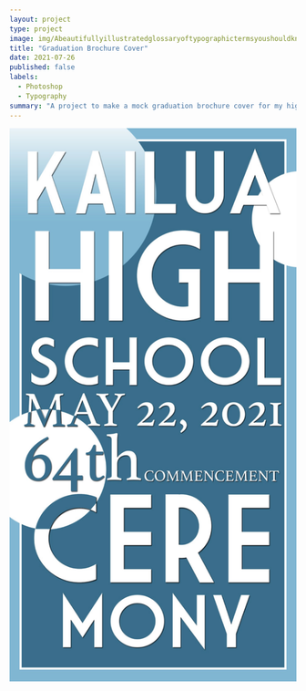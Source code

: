 ```yaml
---
layout: project
type: project
image: img/Abeautifullyillustratedglossaryoftypographictermsyoushouldknow.png
title: "Graduation Brochure Cover"
date: 2021-07-26
published: false
labels:
  - Photoshop
  - Typography
summary: "A project to make a mock graduation brochure cover for my high school."
---
```


<img class="img-fluid" src="../img/IMG_4109.jpg">


